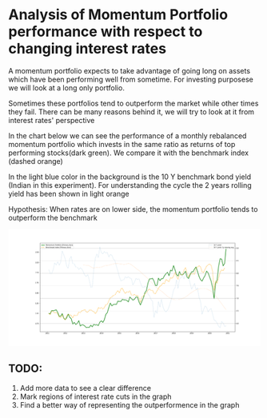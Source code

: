 # Analysis of Momentum Portfolio performance with respect to changing interest rates

A momentum portfolio expects to take advantage of going long on assets which have been performing well from sometime. For investing purposese we will look at a long only portfolio.

Sometimes these portfolios tend to outperform the market while other times they fail. There can be many reasons behind it, we will try to look at it from interest rates' perspective

In the chart below we can see the performance of a monthly rebalanced momentum portfolio which invests in the same ratio as returns of top performing stocks(dark green). We compare it with the benchmark index (dashed orange)

In the light blue color in the background is the 10 Y benchmark bond yield (Indian in this experiment). For understanding the cycle the 2 years rolling yield has been shown in light orange

Hypothesis: When rates are on lower side, the momentum portfolio tends to outperform the benchmark


![alt text](https://github.com/vipultanwr/Momentum_Portfolio_Analysis/blob/main/plot.png)


## TODO: 

1) Add more data to see a clear difference
2) Mark regions of interest rate cuts in the graph
3) Find a better way of representing the outperformence in the graph
